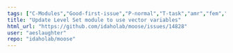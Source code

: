 ```yaml
---
tags: ["C-Modules","Good-first-issue","P-normal","T-task","amr","fem","finite-elements","finite-volumes","multiphysics","object-oriented","parallel","simulation"]
title: "Update Level Set module to use vector variables"
html_url: "https://github.com/idaholab/moose/issues/14828"
user: "aeslaughter"
repo: "idaholab/moose"
---
```



